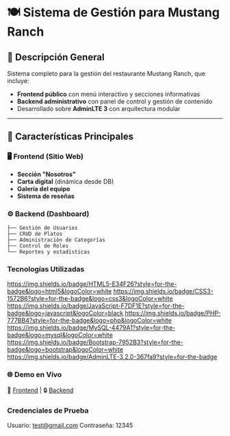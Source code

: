 # 🍽️ Sistema de Gestión para Mustang Ranch  

## 📌 Descripción General  
Sistema completo para la gestión del restaurante Mustang Ranch, que incluye:  
- **Frontend público** con menú interactivo y secciones informativas  
- **Backend administrativo** con panel de control y gestión de contenido  
- Desarrollado sobre **AdminLTE 3** con arquitectura modular  

---

## 🌟 Características Principales  

### 🖥️ Frontend (Sitio Web)  
- **Sección "Nosotros"**  
- **Carta digital** (dinámica desde DB)   
- **Galería del equipo**  
- **Sistema de reseñas**  

### ⚙️ Backend (Dashboard)  
```text
├── Gestión de Usuarios  
├── CRUD de Platos  
├── Administración de Categorías  
├── Control de Roles  
└── Reportes y estadísticas 
```

### Tecnologías Utilizadas
https://img.shields.io/badge/HTML5-E34F26?style=for-the-badge&logo=html5&logoColor=white
https://img.shields.io/badge/CSS3-1572B6?style=for-the-badge&logo=css3&logoColor=white
https://img.shields.io/badge/JavaScript-F7DF1E?style=for-the-badge&logo=javascript&logoColor=black
https://img.shields.io/badge/PHP-777BB4?style=for-the-badge&logo=php&logoColor=white
https://img.shields.io/badge/MySQL-4479A1?style=for-the-badge&logo=mysql&logoColor=white
https://img.shields.io/badge/Bootstrap-7952B3?style=for-the-badge&logo=bootstrap&logoColor=white
https://img.shields.io/badge/AdminLTE-3.2.0-367fa9?style=for-the-badge



### 🌐 Demo en Vivo 
🔗 [Frontend](https://mustang-ranch.darkwolfz.duckdns.org) | 🔒 [Backend](https://mustang-ranch.darkwolfz.duckdns.org/admin) 

### Credenciales de Prueba
Usuario: test@gmail.com
Contraseña: 12345